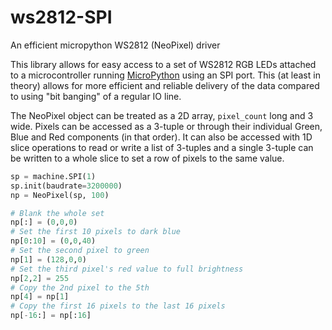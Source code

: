 # ws2812-SPI
An efficient micropython WS2812 (NeoPixel) driver

This library allows for easy access to a set of WS2812 RGB LEDs
attached to a microcontroller running
[MicroPython](https://micropython.org) using an SPI port. This (at
least in theory) allows for more efficient and reliable delivery of
the data compared to using "bit banging" of a regular IO line.

The NeoPixel object can be treated as a 2D array, `pixel_count` long
and 3 wide. Pixels can be accessed as a 3-tuple or through their
individual Green, Blue and Red components (in that order). It can also
be accessed with 1D slice operations to read or write a list of
3-tuples and a single 3-tuple can be written to a whole slice to set a
row of pixels to the same value.

```python
sp = machine.SPI(1)
sp.init(baudrate=3200000)
np = NeoPixel(sp, 100)

# Blank the whole set
np[:] = (0,0,0)
# Set the first 10 pixels to dark blue
np[0:10] = (0,0,40)
# Set the second pixel to green
np[1] = (128,0,0)
# Set the third pixel's red value to full brightness
np[2,2] = 255
# Copy the 2nd pixel to the 5th
np[4] = np[1]
# Copy the first 16 pixels to the last 16 pixels
np[-16:] = np[:16]
```

